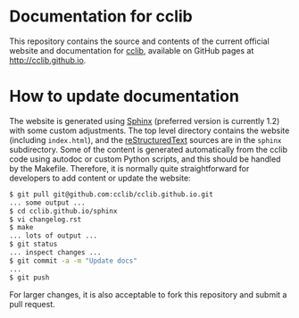Documentation for cclib
=======================

This repository contains the source and contents of the current official website and documentation for [cclib](https://github.com/cclib/cclib), available on GitHub pages at http://cclib.github.io.

How to update documentation
===========================

The website is generated using [Sphinx](http://sphinx-doc.org/) (preferred version is currently 1.2) with some custom adjustments. The top level directory contains the website (including `index.html`), and the [reStructuredText](http://sphinx-doc.org/rest.html) sources are in the `sphinx` subdirectory. Some of the content is generated automatically from the cclib code using autodoc or custom Python scripts, and this should be handled by the Makefile. Therefore, it is normally quite straightforward for developers to add content or update the website:
```bash
$ git pull git@github.com:cclib/cclib.github.io.git
... some output ...
$ cd cclib.github.io/sphinx
$ vi changelog.rst
$ make
... lots of output ...
$ git status
... inspect changes ...
$ git commit -a -m "Update docs"
...
$ git push
```

For larger changes, it is also acceptable to fork this repository and submit a pull request.
